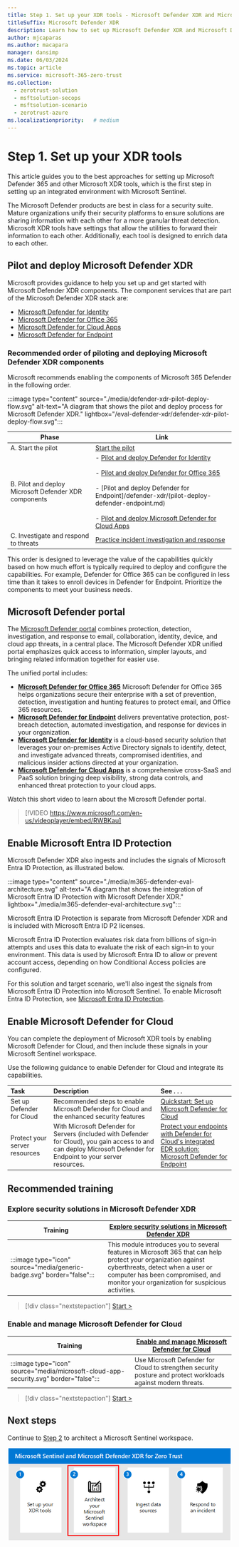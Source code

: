 ```yaml
---
title: Step 1. Set up your XDR tools - Microsoft Defender XDR and Microsoft Defender for Cloud
titleSuffix: Microsoft Defender XDR
description: Learn how to set up Microsoft Defender XDR and Microsoft Defender for Cloud, an extended detection and response (XDR) solution, and integrate it with Microsoft Sentinel.
author: mjcaparas
ms.author: macapara
manager: dansimp
ms.date: 06/03/2024
ms.topic: article
ms.service: microsoft-365-zero-trust
ms.collection: 
  - zerotrust-solution
  - msftsolution-secops
  - msftsolution-scenario
  - zerotrust-azure
ms.localizationpriority:   # medium
---
```


# Step 1. Set up your XDR tools


This article guides you to the best approaches for setting up Microsoft Defender 365 and other Microsoft XDR tools, which is the first step in setting up an integrated environment with Microsoft Sentinel.

The Microsoft Defender products are best in class for a security suite. Mature organizations unify their security platforms to ensure solutions are sharing information with each other for a more granular threat detection. Microsoft XDR tools have settings that allow the utilities to forward their information to each other. Additionally, each tool is designed to enrich data to each other.  


## Pilot and deploy Microsoft Defender XDR

Microsoft provides guidance to help you set up and get started with Microsoft Defender XDR components. The component services that are part of the Microsoft Defender XDR stack are:

- [Microsoft Defender for Identity](/defender-for-identity/what-is)
- [Microsoft Defender for Office 365](/microsoft-365/security/office-365-security)
- [Microsoft Defender for Cloud Apps](/defender-cloud-apps/)
- [Microsoft Defender for Endpoint](/microsoft-365/security/defender-endpoint)

### Recommended order of piloting and deploying Microsoft Defender XDR components

Microsoft recommends enabling the components of Microsoft 365 Defender in the following order.

:::image type="content" source="./media/defender-xdr-pilot-deploy-flow.svg" alt-text="A diagram that shows the pilot and deploy process for Microsoft Defender XDR." lightbox="/eval-defender-xdr/defender-xdr-pilot-deploy-flow.svg":::

| Phase | Link |
|---|---|
| A. Start the pilot | [Start the pilot](/defender-xdr/pilot-deploy-overview#start-the-pilot)|
| B. Pilot and deploy Microsoft Defender XDR components | - [Pilot and deploy Defender for Identity](/defender-xdr/pilot-deploy-defender-identity.md) <br><br> - [Pilot and deploy  Defender for Office 365](/defender-xdr/pilot-deploy-defender-office-365.md) <br><br> - [Pilot and deploy Defender for Endpoint]/defender-xdr/(pilot-deploy-defender-endpoint.md) <br><br> - [Pilot and deploy Microsoft Defender for Cloud Apps](/defender-xdr/pilot-deploy-defender-cloud-apps.md)  |
|C. Investigate and respond to threats | [Practice incident investigation and response](/defender-xdr/pilot-deploy-investigate-respond.md) |

This order is designed to leverage the value of the capabilities quickly based on how much effort is typically required to deploy and configure the capabilities. For example, Defender for Office 365 can be configured in less time than it takes to enroll devices in Defender for Endpoint. Prioritize the components to meet your business needs.

## Microsoft Defender portal

The [Microsoft Defender portal](https://sip.security.microsoft.com/homepage) combines protection, detection, investigation, and response to email, collaboration, identity, device, and cloud app threats, in a central place. The Microsoft Defender XDR unified portal emphasizes quick access to information, simpler layouts, and bringing related information together for easier use.

The unified portal includes:

- **[Microsoft Defender for Office 365](/microsoft-365/security/office-365-security/defender-for-office-365)** Microsoft Defender for Office 365 helps organizations secure their enterprise with a set of prevention, detection, investigation and hunting features to protect email, and Office 365 resources.
- **[Microsoft Defender for Endpoint](/microsoft-365/security/defender-endpoint/microsoft-defender-advanced-threat-protection)** delivers preventative protection, post-breach detection, automated investigation, and response for devices in your organization.
- **[Microsoft Defender for Identity](/defender-for-identity/what-is)** is a cloud-based security solution that leverages your on-premises Active Directory signals to identify, detect, and investigate advanced threats, compromised identities, and malicious insider actions directed at your organization.
- **[Microsoft Defender for Cloud Apps](/cloud-app-security/)** is a comprehensive cross-SaaS and PaaS solution bringing deep visibility, strong data controls, and enhanced threat protection to your cloud apps.

Watch this short video to learn about the Microsoft Defender portal.
> [!VIDEO https://www.microsoft.com/en-us/videoplayer/embed/RWBKau]

<a name='enable-azure-ad-identity-protection'></a>

## Enable Microsoft Entra ID Protection

Microsoft Defender XDR also ingests and includes the signals of Microsoft Entra ID Protection, as illustrated below.

:::image type="content" source="./media/m365-defender-eval-architecture.svg" alt-text="A diagram that shows the integration of Microsoft Entra ID Protection with Microsoft Defender XDR." lightbox="./media/m365-defender-eval-architecture.svg":::

Microsoft Entra ID Protection is separate from Microsoft Defender XDR and is included with Microsoft Entra ID P2 licenses.

Microsoft Entra ID Protection evaluates risk data from billions of sign-in attempts and uses this data to evaluate the risk of each sign-in to your environment. This data is used by Microsoft Entra ID to allow or prevent account access, depending on how Conditional Access policies are configured.  

For this solution and target scenario, we'll also ingest the signals from Microsoft Entra ID Protection into Microsoft Sentinel. To enable Microsoft Entra ID Protection, see [Microsoft Entra ID Protection](/defender-cloud-apps/aadip-integration).

## Enable Microsoft Defender for Cloud

You can complete the deployment of Microsoft XDR tools by enabling Microsoft Defender for Cloud, and then include these signals in your Microsoft Sentinel workspace.  

<!---
![Image of Microsoft Defender XDR and Microsoft Defender for Cloud](./media/m365d-cloud.png)

--->

Use the following guidance to enable Defender for Cloud and integrate its capabilities.

|       Task  |     Description  |     See . . .  |
|:---|:---|:---|
|Set up Defender for Cloud |	Recommended steps to enable Microsoft Defender for Cloud and the enhanced security features | [Quickstart: Set up Microsoft Defender for Cloud](/azure/defender-for-cloud/get-started)
|Protect your server resources | With Microsoft Defender for Servers (included with Defender for Cloud), you gain access to and can deploy Microsoft Defender for Endpoint to your server resources. | [Protect your endpoints with Defender for Cloud's integrated EDR solution: Microsoft Defender for Endpoint](/azure/defender-for-cloud/integration-defender-for-endpoint?WT.mc_id=Portal-Microsoft_Azure_Security_CloudNativeCompute)

## Recommended training

### Explore security solutions in Microsoft Defender XDR

|Training  |[Explore security solutions in Microsoft Defender XDR](/training/modules/explore-security-solutions-microsoft-365-defender/)|
|---------|---------|
|:::image type="icon" source="media/generic-badge.svg" border="false"::: | This module introduces you to several features in Microsoft 365 that can help protect your organization against cyberthreats, detect when a user or computer has been compromised, and monitor your organization for suspicious activities.|
> [!div class="nextstepaction"]
> [Start >](/training/modules/explore-security-solutions-microsoft-365-defender/)

### Enable and manage Microsoft Defender for Cloud

|Training  |[Enable and manage Microsoft Defender for Cloud](/training/modules/azure-security-center/)|
|---------|---------|
|:::image type="icon" source="media/microsoft-cloud-app-security.svg" border="false"::: | Use Microsoft Defender for Cloud to strengthen security posture and protect workloads against modern threats. |
> [!div class="nextstepaction"]
> [Start >](/training/modules/azure-security-center/)

## Next steps

Continue to [Step 2](siem-workspace.md) to architect a Microsoft Sentinel workspace.

[![Image of Microsoft Sentinel and XDR solution steps with step 2 highlighted](./media/siem-xdr-solution-2.png)](siem-workspace.md)
